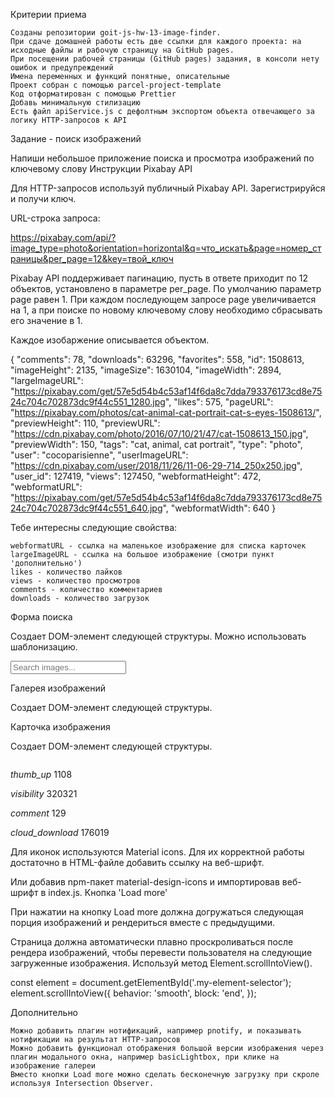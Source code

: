 Критерии приема

    Созданы репозитории goit-js-hw-13-image-finder.
    При сдаче домашней работы есть две ссылки для каждого проекта: на исходные файлы и рабочую страницу на GitHub pages.
    При посещении рабочей страницы (GitHub pages) задания, в консоли нету ошибок и предупреждений
    Имена переменных и функций понятные, описательные
    Проект собран с помощью parcel-project-template
    Код отформатирован с помощью Prettier
    Добавь минимальную стилизацию
    Есть файл apiService.js с дефолтным экспортом объекта отвечающего за логику HTTP-запросов к API

Задание - поиск изображений

Напиши небольшое приложение поиска и просмотра изображений по ключевому слову Инструкции Pixabay API

Для HTTP-запросов используй публичный Pixabay API. Зарегистрируйся и получи ключ.

URL-строка запроса:

https://pixabay.com/api/?image_type=photo&orientation=horizontal&q=что_искать&page=номер_страницы&per_page=12&key=твой_ключ

Pixabay API поддерживает пагинацию, пусть в ответе приходит по 12 объектов, установлено в параметре
per_page. По умолчанию параметр page равен 1. При каждом последующем запросе page увеличивается на
1, а при поиске по новому ключевому слову необходимо сбрасывать его значение в 1.

Каждое изобаржение описывается объектом.

{ "comments": 78, "downloads": 63296, "favorites": 558, "id": 1508613, "imageHeight": 2135,
"imageSize": 1630104, "imageWidth": 2894, "largeImageURL":
"https://pixabay.com/get/57e5d54b4c53af14f6da8c7dda793376173cd8e7524c704c702873dc9f44c551_1280.jpg",
"likes": 575, "pageURL": "https://pixabay.com/photos/cat-animal-cat-portrait-cat-s-eyes-1508613/",
"previewHeight": 110, "previewURL":
"https://cdn.pixabay.com/photo/2016/07/10/21/47/cat-1508613_150.jpg", "previewWidth": 150, "tags":
"cat, animal, cat portrait", "type": "photo", "user": "cocoparisienne", "userImageURL":
"https://cdn.pixabay.com/user/2018/11/26/11-06-29-714_250x250.jpg", "user_id": 127419, "views":
127450, "webformatHeight": 472, "webformatURL":
"https://pixabay.com/get/57e5d54b4c53af14f6da8c7dda793376173cd8e7524c704c702873dc9f44c551_640.jpg",
"webformatWidth": 640 }

Тебе интересны следующие свойства:

    webformatURL - ссылка на маленькое изображение для списка карточек
    largeImageURL - ссылка на большое изображение (смотри пункт 'дополнительно')
    likes - количество лайков
    views - количество просмотров
    comments - количество комментариев
    downloads - количество загрузок

Форма поиска

Создает DOM-элемент следующей структуры. Можно использовать шаблонизацию.

<form class="search-form" id="search-form">
  <input
    type="text"
    name="query"
    autocomplete="off"
    placeholder="Search images..."
  />
</form>

Галерея изображений

Создает DOM-элемент следующей структуры.

<ul class="gallery">
  <!-- Список <li> с карточками изображений -->
</ul>

Карточка изображения

Создает DOM-элемент следующей структуры.

<div class="photo-card">
  <img src="" alt="" />

  <div class="stats">
    <p class="stats-item">
      <i class="material-icons">thumb_up</i>
      1108
    </p>
    <p class="stats-item">
      <i class="material-icons">visibility</i>
      320321
    </p>
    <p class="stats-item">
      <i class="material-icons">comment</i>
      129
    </p>
    <p class="stats-item">
      <i class="material-icons">cloud_download</i>
      176019
    </p>
  </div>
</div>

Для иконок используются Material icons. Для их корректной работы достаточно в HTML-файле добавить
ссылку на веб-шрифт.

<link
  href="https://fonts.googleapis.com/icon?family=Material+Icons"
  rel="stylesheet"
/>

Или добавив npm-пакет material-design-icons и импортировав веб-шрифт в index.js. Кнопка 'Load more'

При нажатии на кнопку Load more должна догружаться следующая порция изображений и рендериться вместе
с предыдущими.

Страница должна автоматически плавно проскроливаться после рендера изображений, чтобы перевести
пользователя на следующие загруженные изображения. Используй метод Element.scrollIntoView().

const element = document.getElementById('.my-element-selector'); element.scrollIntoView({ behavior:
'smooth', block: 'end', });

Дополнительно

    Можно добавить плагин нотификаций, например pnotify, и показывать нотификации на результат HTTP-запросов
    Можно добавить функционал отображения большой версии изображения через плагин модального окна, например basicLightbox, при клике на изображение галереи
    Вместо кнопки Load more можно сделать бесконечную загрузку при скроле используя Intersection Observer.
